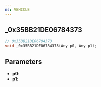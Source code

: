 ```yaml
---
ns: VEHICLE
---
```

## _0x35BB21DE06784373

```c
// 0x35BB21DE06784373
void _0x35BB21DE06784373(Any p0, Any p1);
```


## Parameters
* **p0**: 
* **p1**: 

